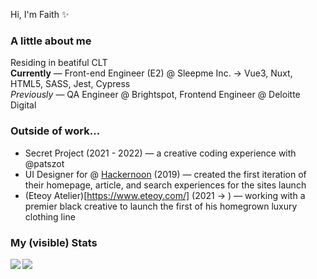 Hi, I'm Faith ✨

### A little about me
Residing in beatiful CLT <br>
**Currently** — Front-end Engineer (E2) @ Sleepme Inc. → Vue3, Nuxt, HTML5, SASS, Jest, Cypress <br>
*Previously* — QA Engineer @ Brightspot, Frontend Engineer @ Deloitte Digital <br>

### Outside of work...
- Secret Project (2021 - 2022) — a creative coding experience with @patszot
- UI Designer for @ [Hackernoon](https://hackernoon.com/) (2019) — created the first iteration of their homepage, article, and search experiences for the sites launch
- (Eteoy Atelier)[https://www.eteoy.com/] (2021 → ) — working with a premier black creative to launch the first of his homegrown luxury clothing line

### My (visible) Stats
<a href="https://github.com/faithcorinne/github-readme-stats">
  <img align="left" src="https://github-readme-stats.vercel.app/api?username=faithcorinne&count_private=true&show_icons=true&theme=radical" />
</a>
<a href="https://github.com/anuraghazra/convoychat">
  <img align="center" src="https://github-readme-stats.vercel.app/api/top-langs/?username=faithcorinne" />
</a>

<!--
**faithcorinne/faithcorinne** is a ✨ _special_ ✨ repository because its `README.md` (this file) appears on your GitHub profile.

Here are some ideas to get you started:

- 🔭 I’m currently working on ...
- 🌱 I’m currently learning ...
- 👯 I’m looking to collaborate on ...
- 🤔 I’m looking for help with ...
- 💬 Ask me about ...
- 📫 How to reach me: ...
- 😄 Pronouns: ...
- ⚡ Fun fact: ...
-->
